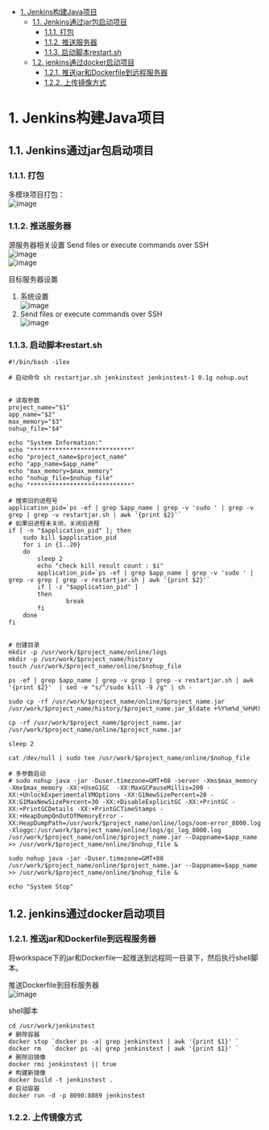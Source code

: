 
<!-- TOC -->

- [1. Jenkins构建Java项目](#1-jenkins构建java项目)
    - [1.1. Jenkins通过jar包启动项目](#11-jenkins通过jar包启动项目)
        - [1.1.1. 打包](#111-打包)
        - [1.1.2. 推送服务器](#112-推送服务器)
        - [1.1.3. 启动脚本restart.sh](#113-启动脚本restartsh)
    - [1.2. jenkins通过docker启动项目](#12-jenkins通过docker启动项目)
        - [1.2.1. 推送jar和Dockerfile到远程服务器](#121-推送jar和dockerfile到远程服务器)
        - [1.2.2. 上传镜像方式](#122-上传镜像方式)

<!-- /TOC -->


# 1. Jenkins构建Java项目  

## 1.1. Jenkins通过jar包启动项目
### 1.1.1. 打包
多模块项目打包：  
![image](http://182.92.69.8:8081/img/devops/jenkins/jenkins-1.png)    


### 1.1.2. 推送服务器  
<!-- 
Jenkins部署springboot项目至远程服务器
https://blog.csdn.net/HIM2014/article/details/126579634

解决SSH: Transferred 0 file(s)
https://www.jianshu.com/p/ef6a4022b7b5
-->


源服务器相关设置
Send files or execute commands over SSH  
![image](http://182.92.69.8:8081/img/devops/jenkins/jenkins-2.png)    
![image](http://182.92.69.8:8081/img/devops/jenkins/jenkins-3.png)    

目标服务器设置  
1. 系统设置  
![image](http://182.92.69.8:8081/img/devops/jenkins/jenkins-4.png)    
2. Send files or execute commands over SSH  
![image](http://182.92.69.8:8081/img/devops/jenkins/jenkins-5.png)    


### 1.1.3. 启动脚本restart.sh

```text
#!/bin/bash -ilex

# 启动命令 sh restartjar.sh jenkinstest jenkinstest-1 0.1g nohup.out


# 读取参数
project_name="$1"
app_name="$2"
max_memory="$3"
nohup_file="$4"

echo "System Information:"
echo "****************************"
echo "project_name=$project_name"
echo "app_name=$app_name"
echo "max_memory=$max_memory"
echo "nohup_file=$nohup_file"
echo "****************************"

# 搜索旧的进程号
application_pid=`ps -ef | grep $app_name | grep -v 'sudo ' | grep -v grep | grep -v restartjar.sh | awk '{print $2}'`
# 如果旧进程未关闭，关闭旧进程
if [ -n "$application_pid" ]; then
	sudo kill $application_pid
	for i in {1..20}
	do
		sleep 2
		echo "check kill result count : $i"
		application_pid=`ps -ef | grep $app_name | grep -v 'sudo ' | grep -v grep | grep -v restartjar.sh | awk '{print $2}'`
		if [ -z "$application_pid" ]
		then
				break
		fi
	done
fi


# 创建目录
mkdir -p /usr/work/$project_name/online/logs
mkdir -p /usr/work/$project_name/history
touch /usr/work/$project_name/online/$nohup_file

ps -ef | grep $app_name | grep -v grep | grep -v restartjar.sh | awk '{print $2}'  | sed -e "s/^/sudo kill -9 /g" | sh -  

sudo cp -rf /usr/work/$project_name/online/$project_name.jar  /usr/work/$project_name/history/$project_name.jar_$(date +%Y%m%d_%H%M)

cp -rf /usr/work/$project_name/$project_name.jar  /usr/work/$project_name/online/$project_name.jar

sleep 2

cat /dev/null | sudo tee /usr/work/$project_name/online/$nohup_file

# 多参数启动
# sudo nohup java -jar -Duser.timezone=GMT+08 -server -Xms$max_memory -Xmx$max_memory -XX:+UseG1GC  -XX:MaxGCPauseMillis=200 -XX:+UnlockExperimentalVMOptions -XX:G1NewSizePercent=20 -XX:G1MaxNewSizePercent=30 -XX:+DisableExplicitGC -XX:+PrintGC -XX:+PrintGCDetails -XX:+PrintGCTimeStamps -XX:+HeapDumpOnOutOfMemoryError -XX:HeapDumpPath=/usr/work/$project_name/online/logs/oom-error_8000.log -Xloggc:/usr/work/$project_name/online/logs/gc_log_8000.log /usr/work/$project_name/online/$project_name.jar --Dappname=$app_name  >> /usr/work/$project_name/online/$nohup_file &

sudo nohup java -jar -Duser.timezone=GMT+08 /usr/work/$project_name/online/$project_name.jar --Dappname=$app_name  >> /usr/work/$project_name/online/$nohup_file &

echo "System Stop"
```

## 1.2. jenkins通过docker启动项目  
### 1.2.1. 推送jar和Dockerfile到远程服务器  
<!-- 
Jenkins+Docker 一键自动化部署 SpringBoot 项目
https://blog.csdn.net/weixin_36380516/article/details/126326838
-->

将workspace下的jar和Dockerfile一起推送到远程同一目录下，然后执行shell脚本。  

推送Dockerfile到目标服务器  
![image](http://182.92.69.8:8081/img/devops/jenkins/jenkins-6.png)    

shell脚本  

```text
cd /usr/work/jenkinstest
# 删除容器
docker stop `docker ps -a| grep jenkinstest | awk '{print $1}' `
docker rm   `docker ps -a| grep jenkinstest | awk '{print $1}' `
# 删除旧镜像
docker rmi jenkinstest || true
# 构建新镜像
docker build -t jenkinstest .
# 启动容器
docker run -d -p 8090:8089 jenkinstest
```


### 1.2.2. 上传镜像方式  
<!-- 

在jenkins本机就把镜像构建好，上传镜像到harbor仓库后再去通知目标服务器去自动拉取镜像部署
https://blog.csdn.net/qq_42883074/article/details/126009573
-->
